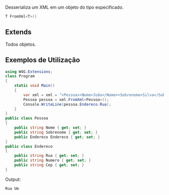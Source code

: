 Desserializa um XML em um objeto do tipo especificado.

```csharp
T FromXml<T>()
```

## Extends
Todos objetos.

## Exemplos de Utilização

```csharp
using W4G.Extensions;
class Program
{
    static void Main()
    {
        var xml = xml = "<Pessoa><Nome>João</Nome><Sobrenome>Silva</Sobrenome><Endereco><Rua>Rua Um</Rua><Numero>2</Numero><Cep>00001-001</Cep></Endereco></Pessoa>";
        Pessoa pessoa = xml.FromXml<Pessoa>();
        Console.WriteLine(pessoa.Endereco.Rua);
    }
}
public class Pessoa
{
    public string Nome { get; set; }
    public string Sobrenome { get; set; }
    public Endereco Endereco { get; set; }
}
public class Endereco
{
    public string Rua { get; set; }
    public string Numero { get; set; }
    public string Cep { get; set; }
}
```

Output:
```
Rua Um
```